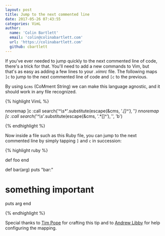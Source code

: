 ```yaml
---
layout: post
title: Jump to the next commented line
date: 2017-05-26 07:43:55
categories: VimL
author:
  name: 'Colin Bartlett'
  email: 'colin@colinabartlett.com'
  url: 'https://colinabartlett.com'
  github: cbartlett
---
```


If you've ever needed to jump quickly to the next commented line of code,
there's a trick for that.  You'll need to add a new commands to Vim, but that's
as easy as adding a few lines to your _.vimrc_ file. The following maps `]c` to
jump to the next commented line of code and `[c` to the previous.

By using `&cms` (CoMment String) we can make this language agnostic, and it
should work in any file recognized.

{% highlight VimL %}

nnoremap ]c :call search('^\s*'.substitute(escape(&cms, '\.*[]^$'), '%s', '.*', '').'\s*$')<CR>
nnoremap [c :call search('^\s*'.substitute(escape(&cms, '\.*[]^$'), '%s', '.*', '').'\s*$', 'b')<CR>

{% endhighlight %}

Now inside a file such as this Ruby file, you can jump to the next commented
line by simply tapping `]` and `c` in succession:

{% highlight ruby %}

def foo
end

def bar(arg)
  puts "bar:"
  # something important
  puts arg
end

{% endhighlight %}

Special thanks to [Tim Pope](http://tpo.pe) for crafting this tip and to [Andrew Libby](https://github.com/alibby) for help configuring the mapping.

